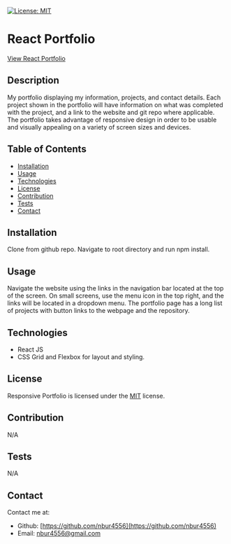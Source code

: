 [![License: MIT](https://img.shields.io/badge/License-MIT-yellow.svg)](https://opensource.org/licenses/MIT)

# React Portfolio

[View React Portfolio](https://nbur4556.github.io/react-portfolio/)

## Description

My portfolio displaying my information, projects, and contact details. Each project shown in the portfolio will have information on what was completed with the project, and a link to the website and git repo where applicable. The portfolio takes advantage of responsive design in order to be usable and visually appealing on a variety of screen sizes and devices.

<!-- ![SCREENSHOT](SCREENSHOT PATH) -->

## Table of Contents

* [Installation](#Installation)
* [Usage](#Usage)
* [Technologies](#Technologies)
* [License](#License)
* [Contribution](#Contribution)
* [Tests](#Tests)
* [Contact](#Contact)

## Installation

Clone from github repo. Navigate to root directory and run npm install.

## Usage

Navigate the website using the links in the navigation bar located at the top of the screen. On small screens, use the menu icon in the top right, and the links will be located in a dropdown menu. The portfolio page has a long list of projects with button links to the webpage and the repository.

## Technologies

* React JS
* CSS Grid and Flexbox for layout and styling.

## License

Responsive Portfolio is licensed under the [MIT](https://opensource.org/licenses/MIT) license.

## Contribution

N/A

## Tests

N/A

## Contact

Contact me at:

* Github: [https://github.com/nbur4556](https://github.com/nbur4556)
* Email: nbur4556@gmail.com